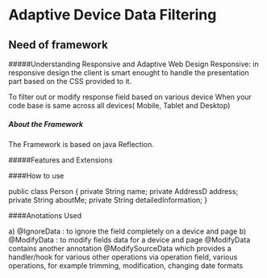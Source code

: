 # Adaptive Device Data Filtering

## Need of framework
   
  
#####Understanding Responsive and Adaptive Web Design
    Responsive: in responsive design the client is smart enought to handle the presentation
    part based on the CSS provided to  it.
    
To filter out or modify response field based on various device When your code base is same across all devices( Mobile, Tablet and Desktop)

##### About the Framework

The Framework is based on java Reflection.

#####Features and Extensions


####How to use

public class Person {
    private String name;
    private AddressD address;
    private String aboutMe;
    private String detailedInformation;
}

####Anotations Used

a) @IgnoreData : to ignore the field completely on a device and page
b) @ModifyData : to modify fields data for a device and page
      @ModifyData contains another annotation @ModifySourceData which provides a handler/hook
      for various other operations via operation field, various operations, for example trimming, modification, 
      changing date formats
